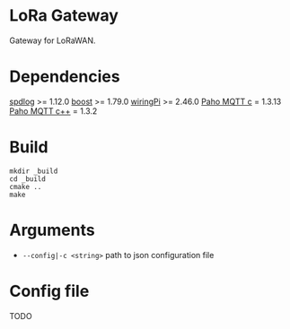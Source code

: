 # LoRa Gateway
Gateway for LoRaWAN.

# Dependencies
[spdlog](https://github.com/gabime/spdlog) >= 1.12.0
[boost](https://www.boost.org/) >= 1.79.0
[wiringPi](http://wiringpi.com/) >= 2.46.0
[Paho MQTT c](https://github.com/eclipse/paho.mqtt.c.git) = 1.3.13
[Paho MQTT c++](https://github.com/eclipse/paho.mqtt.cpp) = 1.3.2

# Build
```
mkdir _build
cd _build
cmake ..
make
```

# Arguments
* `--config|-c <string>` path to json configuration file

# Config file
TODO